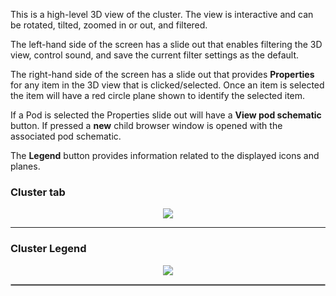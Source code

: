 
This is a high-level 3D view of the cluster.  The view is interactive and can be rotated, tilted, zoomed in or out, and filtered.  

The left-hand side of the screen has a slide out that enables filtering the 3D view, control sound, and save the current filter settings as the default.

The right-hand side of the screen has a slide out that provides __Properties__ for any item in the 3D view that is clicked/selected.  Once an item is selected the item will have a red circle plane shown to identify the selected item.

If a Pod is selected the Properties slide out will have a __View pod schematic__ button.  If pressed a __new__ child browser window is opened with the associated pod schematic.

The __Legend__ button provides information related to the displayed icons and planes.  


### Cluster tab

<p align="center">
  <img style="float: center;" src="https://raw.githubusercontent.com/k8svisual/vpk-docs/master/docs/images/tab_cluster.png">
</p>

---

### Cluster Legend

<p align="center">
  <img style="float: center;" src="https://raw.githubusercontent.com/k8svisual/vpk-docs/master/docs/images/tab_cluster_legend.png">
</p>

<hr style="border:1px solid #aaaaaa">

